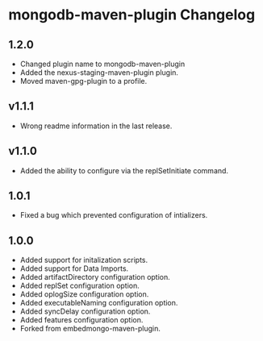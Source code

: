 # mongodb-maven-plugin Changelog

## 1.2.0

* Changed plugin name to mongodb-maven-plugin
* Added the nexus-staging-maven-plugin plugin.
* Moved maven-gpg-plugin to a profile.

## v1.1.1

* Wrong readme information in the last release.

## v1.1.0

* Added the ability to configure via the replSetInitiate command.

## 1.0.1

* Fixed a bug which prevented configuration of intializers.

## 1.0.0

* Added support for initalization scripts.
* Added support for Data Imports.
* Added artifactDirectory configuration option.
* Added replSet configuration option.
* Added oplogSize configuration option.
* Added executableNaming configuration option.
* Added syncDelay configuration option.
* Added features configuration option.
* Forked from embedmongo-maven-plugin.
